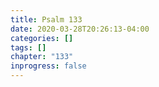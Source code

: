```yaml
---
title: Psalm 133
date: 2020-03-28T20:26:13-04:00
categories: []
tags: []
chapter: "133"
inprogress: false
---
```



